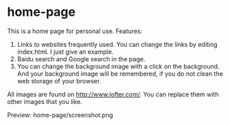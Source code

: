 # home-page
This is a home page for personal use. Features:
1. Links to websites frequently used. You can change the links by editing index.html. I just give an example.
2. Baidu search and Google search in the page.
3. You can change the background image with a click on the background. And your background image will be remembered, 
if you do not clean the web storage of your browser.

All images are found on http://www.lofter.com/. You can replace them with other images that you like.

Preview:
 home-page/screenshot.png 
